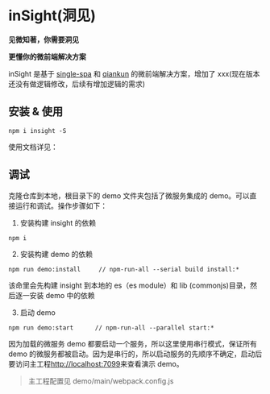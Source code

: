 # inSight(洞见)

**见微知著，你需要洞见**

**更懂你的微前端解决方案**

inSight 是基于 [single-spa](https://github.com/CanopyTax/single-spa) 和 [qiankun](https://qiankun.umijs.org/zh) 的微前端解决方案，增加了 xxx(现在版本还没有做逻辑修改，后续有增加逻辑的需求)

## 安装 & 使用

```
npm i insight -S
```

使用文档详见：

## 调试

克隆仓库到本地，根目录下的 demo 文件夹包括了微服务集成的 demo。可以直接运行和调试。操作步骤如下：

1. 安装构建 insight 的依赖

```
npm i
```

2. 安装构建 demo 的依赖

```
npm run demo:install     // npm-run-all --serial build install:*
```

该命里会先构建 insight 到本地的 es（es module）和 lib (commonjs)目录，然后逐一安装 demo 中的依赖

3. 启动 demo

```
npm run demo:start      // npm-run-all --parallel start:*
```

因为加载的微服务 demo 都要启动一个服务，所以这里使用串行模式，保证所有 demo 的微服务都被启动。因为是串行的，所以启动服务的先顺序不确定，启动后要访问主工程[http://localhost:7099](http://localhost:7099)来查看演示 demo。

> 主工程配置见 demo/main/webpack.config.js
